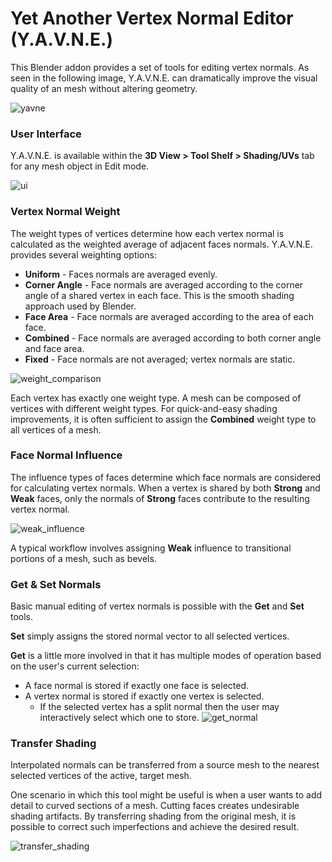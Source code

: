 # **Yet Another Vertex Normal Editor (Y.A.V.N.E.)**

This Blender addon provides a set of tools for editing vertex normals. As seen in the following image, Y.A.V.N.E. can dramatically improve the visual quality of an mesh without altering geometry.

![yavne](https://cloud.githubusercontent.com/assets/8960984/13205008/723b6f74-d89a-11e5-8e46-2e85e79caf6f.png)

### **User Interface** ###

Y.A.V.N.E. is available within the **3D View > Tool Shelf > Shading/UVs** tab for any mesh object in Edit mode.

![ui](https://cloud.githubusercontent.com/assets/8960984/13204977/c20c9376-d899-11e5-8cb1-a26111e5947c.png)

### **Vertex Normal Weight** ###

The weight types of vertices determine how each vertex normal is calculated as the weighted average of adjacent faces normals. Y.A.V.N.E. provides several weighting options:

* **Uniform** - Faces normals are averaged evenly.
* **Corner Angle** - Face normals are averaged according to the corner angle of a shared vertex in each face. This is the smooth shading approach used by Blender.
* **Face Area** - Face normals are averaged according to the area of each face.
* **Combined** - Face normals are averaged according to both corner angle and face area.
* **Fixed** - Face normals are not averaged; vertex normals are static.

![weight_comparison](https://cloud.githubusercontent.com/assets/8960984/13204443/5f340a38-d88d-11e5-9134-ad9f6588b7c5.png)

Each vertex has exactly one weight type. A mesh can be composed of vertices with different weight types. For quick-and-easy shading improvements, it is often sufficient to assign the **Combined** weight type to all vertices of a mesh.

### **Face Normal Influence** ###

The influence types of faces determine which face normals are considered for calculating vertex normals. When a vertex is shared by both **Strong** and **Weak** faces, only the normals of **Strong** faces contribute to the resulting vertex normal.

![weak_influence](https://cloud.githubusercontent.com/assets/8960984/13209691/3e6445f0-d8e4-11e5-9e58-ca7ceed7ea2f.png)

A typical workflow involves assigning **Weak** influence to transitional portions of a mesh, such as bevels.

### **Get & Set Normals** ###

Basic manual editing of vertex normals is possible with the **Get** and **Set** tools.

**Set** simply assigns the stored normal vector to all selected vertices.

**Get** is a little more involved in that it has multiple modes of operation based on the user's current selection:

* A face normal is stored if exactly one face is selected.
* A vertex normal is stored if exactly one vertex is selected.
  * If the selected vertex has a split normal then the user may interactively select which one to store.
![get_normal](https://cloud.githubusercontent.com/assets/8960984/13209707/5d11c306-d8e4-11e5-8f3d-802ee7d7b7cc.png)

### **Transfer Shading** ###

Interpolated normals can be transferred from a source mesh to the nearest selected vertices of the active, target mesh.

One scenario in which this tool might be useful is when a user wants to add detail to curved sections of a mesh. Cutting faces creates undesirable shading artifacts. By transferring shading from the original mesh, it is possible to correct such imperfections and achieve the desired result.

![transfer_shading](https://cloud.githubusercontent.com/assets/8960984/13205760/bf1b57d4-d8ac-11e5-9343-95043048170a.png)
